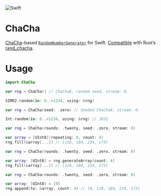 ![Swift](https://github.com/nixberg/chacha-rng-swift/workflows/Swift/badge.svg)

# ChaCha

[ChaCha](https://cr.yp.to/chacha/chacha-20080128.pdf)-based [`RandomNumberGenerator`](https://developer.apple.com/documentation/swift/randomnumbergenerator) for Swift. [Compatible](https://github.com/nixberg/chacha-rng-compability-rs) with Rust’s [rand_chacha](https://crates.io/crates/rand_chacha).

# Usage

```Swift
import ChaCha

var rng = ChaCha() // ChaCha8, random seed, stream: 0.

SIMD2.random(in: 0..<1234, using: &rng)
```

```Swift
var rng = ChaCha(seed: .zero) // Seeded ChaCha8, stream: 0.

Int.random(in: 0..<1234, using: &rng) // 1032
```

```Swift
var rng = ChaCha(rounds: .twenty, seed: .zero, stream: 0)

var array = [UInt8](repeating: 0, count: 4)
rng.fill(&array[...]) // [118, 184, 224, 173]
```

```Swift
var rng = ChaCha(rounds: .twenty, seed: .zero, stream: 0)

var array: [UInt8] = rng.generateArray(count: 4)
rng.fill(&array[...]) // [118, 184, 224, 173]
```

```Swift
var rng = ChaCha(rounds: .twenty, seed: .zero, stream: 0)

var array: [UInt8] = [0]
rng.append(to: &array, count: 4) // [0, 118, 184, 224, 173]
```
